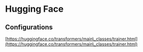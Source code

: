 # Hugging Face

## Configurations

[https://huggingface.co/transformers/main\_classes/trainer.html](https://huggingface.co/transformers/main\_classes/trainer.html)
